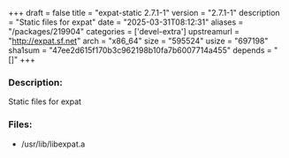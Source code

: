 +++
draft = false
title = "expat-static 2.7.1-1"
version = "2.7.1-1"
description = "Static files for expat"
date = "2025-03-31T08:12:31"
aliases = "/packages/219904"
categories = ['devel-extra']
upstreamurl = "http://expat.sf.net"
arch = "x86_64"
size = "595524"
usize = "697198"
sha1sum = "47ee2d615f170b3c962198b10fa7b6007714a455"
depends = "[]"
+++
### Description: 
Static files for expat

### Files: 
* /usr/lib/libexpat.a
